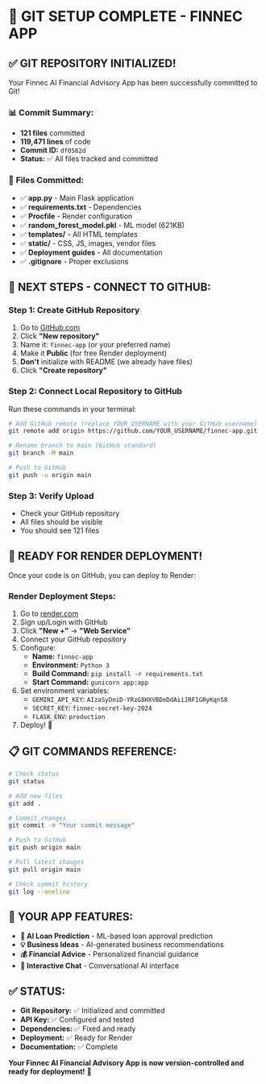 # 🚀 GIT SETUP COMPLETE - FINNEC APP

## ✅ **GIT REPOSITORY INITIALIZED!**

Your Finnec AI Financial Advisory App has been successfully committed to Git!

### 📊 **Commit Summary:**
- **121 files** committed
- **119,471 lines** of code
- **Commit ID:** `df0582d`
- **Status:** ✅ All files tracked and committed

### 📁 **Files Committed:**
- ✅ **app.py** - Main Flask application
- ✅ **requirements.txt** - Dependencies
- ✅ **Procfile** - Render configuration
- ✅ **random_forest_model.pkl** - ML model (621KB)
- ✅ **templates/** - All HTML templates
- ✅ **static/** - CSS, JS, images, vendor files
- ✅ **Deployment guides** - All documentation
- ✅ **.gitignore** - Proper exclusions

## 🔗 **NEXT STEPS - CONNECT TO GITHUB:**

### **Step 1: Create GitHub Repository**
1. Go to [GitHub.com](https://github.com)
2. Click **"New repository"**
3. Name it: `finnec-app` (or your preferred name)
4. Make it **Public** (for free Render deployment)
5. **Don't** initialize with README (we already have files)
6. Click **"Create repository"**

### **Step 2: Connect Local Repository to GitHub**
Run these commands in your terminal:

```bash
# Add GitHub remote (replace YOUR_USERNAME with your GitHub username)
git remote add origin https://github.com/YOUR_USERNAME/finnec-app.git

# Rename branch to main (GitHub standard)
git branch -M main

# Push to GitHub
git push -u origin main
```

### **Step 3: Verify Upload**
- Check your GitHub repository
- All files should be visible
- You should see 121 files

## 🚀 **READY FOR RENDER DEPLOYMENT!**

Once your code is on GitHub, you can deploy to Render:

### **Render Deployment Steps:**
1. Go to [render.com](https://render.com)
2. Sign up/Login with GitHub
3. Click **"New +"** → **"Web Service"**
4. Connect your GitHub repository
5. Configure:
   - **Name:** `finnec-app`
   - **Environment:** `Python 3`
   - **Build Command:** `pip install -r requirements.txt`
   - **Start Command:** `gunicorn app:app`
6. Set environment variables:
   - `GEMINI_API_KEY`: `AIzaSyDniD-YRzG8HXVBDeDdAiiJRF1GRyKqn58`
   - `SECRET_KEY`: `finnec-secret-key-2024`
   - `FLASK_ENV`: `production`
7. Deploy! 🚀

## 📋 **GIT COMMANDS REFERENCE:**

```bash
# Check status
git status

# Add new files
git add .

# Commit changes
git commit -m "Your commit message"

# Push to GitHub
git push origin main

# Pull latest changes
git pull origin main

# Check commit history
git log --oneline
```

## 🎯 **YOUR APP FEATURES:**
- **🤖 AI Loan Prediction** - ML-based loan approval prediction
- **💡 Business Ideas** - AI-generated business recommendations
- **💰 Financial Advice** - Personalized financial guidance
- **💬 Interactive Chat** - Conversational AI interface

## ✅ **STATUS:**
- **Git Repository:** ✅ Initialized and committed
- **API Key:** ✅ Configured and tested
- **Dependencies:** ✅ Fixed and ready
- **Deployment:** ✅ Ready for Render
- **Documentation:** ✅ Complete

**Your Finnec AI Financial Advisory App is now version-controlled and ready for deployment!** 🚀
